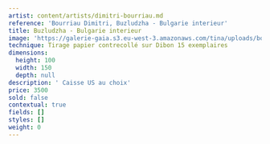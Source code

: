 ```yaml
---
artist: content/artists/dimitri-bourriau.md
reference: 'Bourriau Dimitri, Buzludzha - Bulgarie interieur'
title: Buzludzha - Bulgarie interieur
image: 'https://galerie-gaia.s3.eu-west-3.amazonaws.com/tina/uploads/bourriau-dimitri/buzludzha-bulgarie-interieur.jpg'
technique: Tirage papier contrecollé sur Dibon 15 exemplaires
dimensions:
  height: 100
  width: 150
  depth: null
description: ' Caisse US au choix'
price: 3500
sold: false
contextual: true
fields: []
styles: []
weight: 0
---
```


